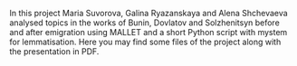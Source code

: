 In this project Maria Suvorova, Galina Ryazanskaya and Alena Shchevaeva analysed topics 
in the works of Bunin, Dovlatov and Solzhenitsyn before and after emigration using MALLET and 
a short Python script with mystem for lemmatisation. Here you may find some files of the project 
along with the presentation in PDF.
